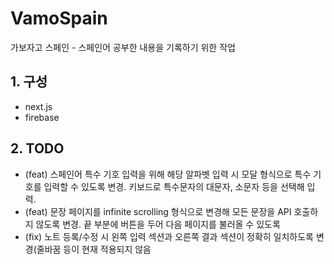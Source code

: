 # VamoSpain

가보자고 스페인 - 스페인어 공부한 내용을 기록하기 위한 작업

## 1. 구성

- next.js
- firebase

## 2. TODO

- (feat) 스페인어 특수 기호 입력을 위해 해당 알파벳 입력 시 모달 형식으로 특수 기호를 입력할 수 있도록 변경. 키보드로 특수문자의 대문자, 소문자 등을 선택해 입력.
- (feat) 문장 페이지를 infinite scrolling 형식으로 변경해 모든 문장을 API 호출하지 않도록 변경. 끝 부분에 버튼을 두어 다음 페이지를 불러올 수 있도록
- (fix) 노트 등록/수정 시 왼쪽 입력 섹션과 오른쪽 결과 섹션이 정확히 일치하도록 변경(줄바꿈 등이 현재 적용되지 않음
